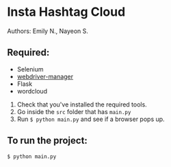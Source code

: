 # Insta Hashtag Cloud

Authors: Emily N., Nayeon S.

## Required:
- Selenium
- [webdriver-manager](https://pypi.org/project/webdriver-manager/)
- Flask
- wordcloud

1. Check that you've installed the required tools.
2. Go inside the `src` folder that has `main.py`
3. Run `$ python main.py` and see if a browser pops up.

## To run the project:
`$ python main.py`